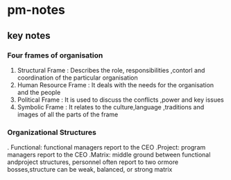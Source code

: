 # pm-notes

## key notes

### Four frames of organisation 
  1. Structural Frame : Describes the role, responsibilities ,contorl and coordination of the particular organisation
  2. Human Resource Frame : It deals with the needs for the organisation and the people
  3. Political Frame : It is used to discuss the conflicts ,power and key issues
  4. Symbolic Frame : It relates to the culture,language ,traditions and images of all the parts of the frame
### Organizational Structures
   . Functional: functional managers report to the CEO
   .Project: program managers report to the CEO
    .Matrix: middle ground between functional andproject structures, personnel often report to two ormore bosses,structure can be weak, balanced, or strong matrix
    
    
